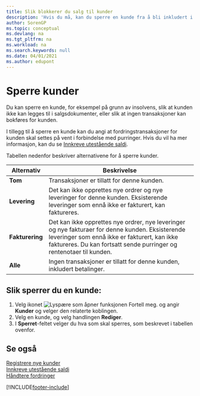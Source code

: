```yaml
---
title: Slik blokkerer du salg til kunder
description: 'Hvis du må, kan du sperre en kunde fra å bli inkludert i salgsdokumenter og andre salgstransaksjoner.'
author: SorenGP
ms.topic: conceptual
ms.devlang: na
ms.tgt_pltfrm: na
ms.workload: na
ms.search.keywords: null
ms.date: 04/01/2021
ms.author: edupont
---
```

# <a name="block-customers"></a>Sperre kunder
Du kan sperre en kunde, for eksempel på grunn av insolvens, slik at kunden ikke kan legges til i salgsdokumenter, eller slik at ingen transaksjoner kan bokføres for kunden.

I tillegg til å sperre en kunde kan du angi at fordringstransaksjoner for kunden skal settes på vent i forbindelse med purringer. Hvis du vil ha mer informasjon, kan du se [Innkreve utestående saldi](receivables-collect-outstanding-balances.md).   

Tabellen nedenfor beskriver alternativene for å sperre kunder.  

|Alternativ|Beskrivelse|  
|--------------------|------------|  
|**Tom**|Transaksjoner er tillatt for denne kunden.|
|**Levering**|Det kan ikke opprettes nye ordrer og nye leveringer for denne kunden. Eksisterende leveringer som ennå ikke er fakturert, kan faktureres.|  
|**Fakturering**|Det kan ikke opprettes nye ordrer, nye leveringer og nye fakturaer for denne kunden. Eksisterende leveringer som ennå ikke er fakturert, kan ikke faktureres. Du kan fortsatt sende purringer og rentenotaer til kunden.|  
|**Alle**|Ingen transaksjoner er tillatt for denne kunden, inkludert betalinger.|  

## <a name="to-block-a-customer"></a>Slik sperrer du en kunde:
1. Velg ikonet ![Lyspære som åpner funksjonen Fortell meg.](media/ui-search/search_small.png "Fortell hva du vil gjøre") og angir **Kunder** og velger den relaterte koblingen.
2. Velg en kunde, og velg handlingen **Rediger**.
3. I **Sperret**-feltet velger du hva som skal sperres, som beskrevet i tabellen ovenfor.

## <a name="see-also"></a>Se også
[Registrere nye kunder](sales-how-register-new-customers.md)  
[Innkreve utestående saldi](receivables-collect-outstanding-balances.md)  
[Håndtere fordringer](receivables-manage-receivables.md)  


[!INCLUDE[footer-include](includes/footer-banner.md)]
